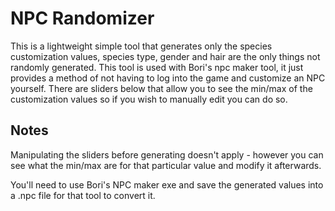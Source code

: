 # NPC Randomizer

This is a lightweight simple tool that generates only the species customization values, species type, gender and hair are the only things not randomly generated.
This tool is used with Bori's npc maker tool, it just provides a method of not having to log into the game and customize an NPC yourself.
There are sliders below that allow you to see the min/max of the customization values so if you wish to manually edit you can do so.

## Notes

Manipulating the sliders before generating doesn't apply - however you can see what the min/max are for that particular value and modify it afterwards.

You'll need to use Bori's NPC maker exe and save the generated values into a .npc file for that tool to convert it.